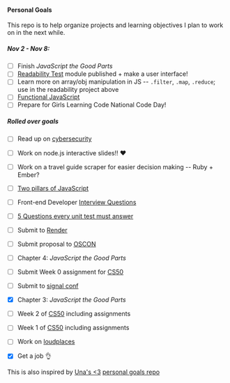 #### Personal Goals

This repo is to help organize projects and learning objectives I plan to work on in the next while.


##### Nov 2 - Nov 8:
- [ ] Finish _JavaScript the Good Parts_
- [ ] [Readability Test](https://github.com/lrlna/readability-test) module published + make a user interface!
- [ ] Learn more on array/obj manipulation in JS -- `.filter`, `.map`, `.reduce`; use in the readability project above
- [ ] [Functional JavaScript](http://almostobsolete.net/talks/functionaljs/#1)
- [ ] Prepare for Girls Learning Code National Code Day! 

##### Rolled over goals 

- [ ] Read up on [cybersecurity](https://tech.safehubcollective.org/cybersecurity/)
- [ ] Work on node.js interactive slides!! :heart:
- [ ] Work on a travel guide scraper for easier decision making -- Ruby + Ember?
- [ ] [Two pillars of JavaScript](https://medium.com/javascript-scene/the-two-pillars-of-javascript-ee6f3281e7f3#.dbqp8hi8m)
- [ ] Front-end Developer [Interview Questions](https://github.com/h5bp/Front-end-Developer-Interview-Questions)
- [ ] [5 Questions every unit test must answer](https://medium.com/javascript-scene/what-every-unit-test-needs-f6cd34d9836d#.l3fulg470)
- [ ] Submit to [Render](https://docs.google.com/forms/d/1dcDOEjlDpwmWs9GnzbBSGtQ2hKuHQ0SV08dhavL5bPw/viewform)
- [ ] Submit proposal to [OSCON](http://conferences.oreilly.com/oscon/open-source/public/cfp/423)
- [ ] Chapter 4: _JavaScript the Good Parts_
- [ ] Submit Week 0 assignment for [CS50](https://courses.edx.org/courses/HarvardX/CS50x3/2015/info)
- [ ] Submit to [signal conf](https://www.twilio.com/signal/call-for-presenters)
- [x] Chapter 3: _JavaScript the Good Parts_
- [ ] Week 2 of [CS50](https://courses.edx.org/courses/HarvardX/CS50x3/2015/info) including assignments
- [ ] Week 1 of [CS50](https://courses.edx.org/courses/HarvardX/CS50x3/2015/info) including assignments
- [ ] Work on [loudplaces](https://github.com/soundboards/loudplaces)
- [x] Get a job :ok_hand:


This is also inspired by [Una's <3](https://twitter.com/Una) [personal goals repo](https://github.com/una/personal-goals)

